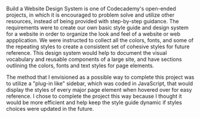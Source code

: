 Build a Website Design System is one of Codecademy's open-ended projects, in which it is encouraged to problem solve and utilize other resources, instead of being provided with step-by-step guidance. The requirements were to create our own basic style guide and design system for a website in order to organize the look and feel of a website or web appplication. We were instructed to collect all the colors, fonts, and some of the repeating styles to create a consistent set of cohesive styles for future reference. This design system would help to document the visual vocabulary and reusable components of a large site, and have sections outlining the colors, fonts and text styles for page elements.

The method that I envisioned as a possible way to complete this project was to utilize a "plug-in like" sidebar, which was coded in JavaScript, that would display the styles of every major page element when hovered over for easy reference. I chose to complete the project this way because I thought it would be more efficient and help keep the style guide dynamic if styles choices were updated in the future.

